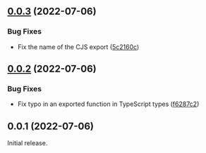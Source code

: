 ## [0.0.3](https://github.com/prantlf/estree-walkie/compare/v0.0.2...v0.0.3) (2022-07-06)


### Bug Fixes

* Fix the name of the CJS export ([5c2160c](https://github.com/prantlf/estree-walkie/commit/5c2160c880166d6ea296d59d86098381d8f6a6f4))

## [0.0.2](https://github.com/prantlf/estree-walkie/compare/v0.0.1...v0.0.2) (2022-07-06)


### Bug Fixes

* Fix typo in an exported function in TypeScript types ([f6287c2](https://github.com/prantlf/estree-walkie/commit/f6287c2f986ef956967f21f2dcbe67b44dde58dd))

## 0.0.1 (2022-07-06)

Initial release.
